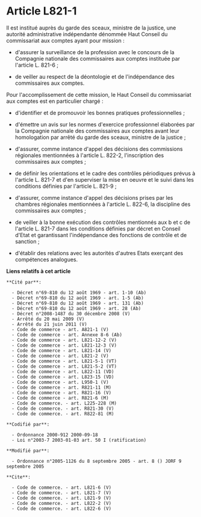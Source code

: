 # Article L821-1

Il est institué auprès du garde des sceaux, ministre de la justice, une autorité administrative indépendante dénommée Haut
Conseil du commissariat aux comptes ayant pour mission :

- d'assurer la surveillance de la profession avec le concours de la Compagnie nationale des commissaires aux comptes
instituée par l'article L. 821-6 ;

- de veiller au respect de la déontologie et de l'indépendance des commissaires aux comptes.

Pour l'accomplissement de cette mission, le Haut Conseil du commissariat aux comptes est en particulier chargé :

- d'identifier et de promouvoir les bonnes pratiques professionnelles ;

- d'émettre un avis sur les normes d'exercice professionnel élaborées par la Compagnie nationale des commissaires aux comptes
avant leur homologation par arrêté du garde des sceaux, ministre de la justice ;

- d'assurer, comme instance d'appel des décisions des commissions régionales mentionnées à l'article L. 822-2, l'inscription
des commissaires aux comptes ;

- de définir les orientations et le cadre des contrôles périodiques prévus à l'article L. 821-7 et d'en superviser la mise en
oeuvre et le suivi dans les conditions définies par l'article L. 821-9 ;

- d'assurer, comme instance d'appel des décisions prises par les chambres régionales mentionnées à l'article L. 822-6, la
discipline des commissaires aux comptes ;

- de veiller à la bonne exécution des contrôles mentionnés aux b et c de l'article L. 821-7 dans les conditions définies par
décret en Conseil d'Etat et garantissant l'indépendance des fonctions de contrôle et de sanction ;

- d'établir des relations avec les autorités d'autres Etats exerçant des compétences analogues.

**Liens relatifs à cet article**

	**Cité par**:

	  - Décret n°69-810 du 12 août 1969 - art. 1-10 (Ab)
	  - Décret n°69-810 du 12 août 1969 - art. 1-5 (Ab)
	  - Décret n°69-810 du 12 août 1969 - art. 131 (Ab)
	  - Décret n°69-810 du 12 août 1969 - art. 28 (Ab)
	  - Décret n°2008-1487 du 30 décembre 2008 (V)
	  - Arrêté du 20 mai 2009 (V)
	  - Arrêté du 21 juin 2011 (V)
	  - Code de commerce - art. A821-1 (V)
	  - Code de commerce - art. Annexe 8-6 (Ab)
	  - Code de commerce - art. L821-12-2 (V)
	  - Code de commerce - art. L821-12-3 (V)
	  - Code de commerce - art. L821-14 (V)
	  - Code de commerce - art. L821-2 (V)
	  - Code de commerce - art. L821-5-1 (VT)
	  - Code de commerce - art. L821-5-2 (VT)
	  - Code de commerce - art. L822-11 (VD)
	  - Code de commerce - art. L823-15 (VD)
	  - Code de commerce - art. L950-1 (V)
	  - Code de commerce - art. R821-11 (M)
	  - Code de commerce - art. R821-16 (V)
	  - Code de commerce - art. R821-6 (M)
	  - Code de commerce. - art. L225-228 (M)
	  - Code de commerce. - art. R821-30 (V)
	  - Code de commerce. - art. R822-81 (M)

	**Codifié par**:

	  - Ordonnance 2000-912 2000-09-18
	  - Loi n°2003-7 2003-01-03 art. 50 I (ratification)

	**Modifié par**:

	  - Ordonnance n°2005-1126 du 8 septembre 2005 - art. 8 () JORF 9 septembre 2005

	**Cite**:

	  - Code de commerce. - art. L821-6 (V)
	  - Code de commerce. - art. L821-7 (V)
	  - Code de commerce. - art. L821-9 (V)
	  - Code de commerce. - art. L822-2 (V)
	  - Code de commerce. - art. L822-6 (V)
